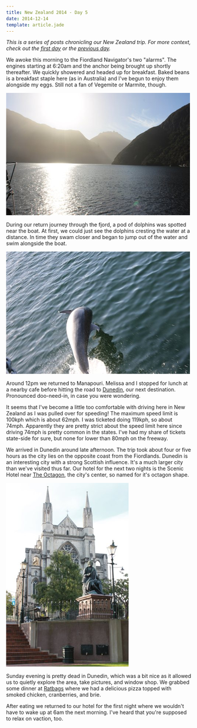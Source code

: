 ```yaml
---
title: New Zealand 2014 - Day 5
date: 2014-12-14
template: article.jade
---
```

*This is a series of posts chronicling our New Zealand trip. For more context, check out the [first day][1] or the [previous day][2].*

We awoke this morning to the Fiordland Navigator's two "alarms". The engines starting at 6:20am and the anchor being brought up shortly thereafter. We quickly showered and headed up for breakfast. Baked beans is a breakfast staple here (as in Australia) and I've begun to enjoy them alongside my eggs. Still not a fan of Vegemite or Marmite, though.

![Doubtful Sound in the morning][6]

During our return journey through the fjord, a pod of dolphins was spotted near the boat. At first, we could just see the dolphins cresting the water at a distance. In time they swam closer and began to jump out of the water and swim alongside the boat.

![Dolphins playing in Doubtful Sound][7]

Around 12pm we returned to Manapouri. Melissa and I stopped for lunch at a nearby cafe before hitting the road to [Dunedin][3], our next destination. Pronounced doo-need-in, in case you were wondering.

It seems that I've become a little too comfortable with driving here in New Zealand as I was pulled over for speeding! The maximum speed limit is 100kph which is about 62mph. I was ticketed doing 119kph, so about 74mph. Apparently they are pretty strict about the speed limit here since driving 74mph is pretty common in the states. I've had my share of tickets state-side for sure, but none for lower than 80mph on the freeway.

We arrived in Dunedin around late afternoon. The trip took about four or five hours as the city lies on the opposite coast from the Fiordlands. Dunedin is an interesting city with a strong Scottish influence. It's a much larger city than we've visited thus far. Our hotel for the next two nights is the Scenic Hotel near [The Octagon][4], the city's center, so named for it's octagon shape.

![Statue and church in The Octagon, Dunedin][8]

Sunday evening is pretty dead in Dunedin, which was a bit nice as it allowed us to quietly explore the area, take pictures, and window shop. We grabbed some dinner at [Ratbags][5] where we had a delicious pizza topped with smoked chicken, cranberries, and brie.

After eating we returned to our hotel for the first night where we wouldn't have to wake up at 6am the next morning. I've heard that you're supposed to relax on vaction, too.

[1]: /blog/new-zealand-2014-day-1/
[2]: /blog/new-zealand-2014-day-4/
[3]: http://en.wikipedia.org/wiki/Dunedin
[4]: http://en.wikipedia.org/wiki/The_Octagon,_Dunedin
[5]: http://www.ratbagsib.co.nz/
[6]: /media/images/nz14/day5/doubtful-sound.jpg
[7]: /media/images/nz14/day5/dolphin.jpg
[8]: /media/images/nz14/day5/dunedin.jpg

